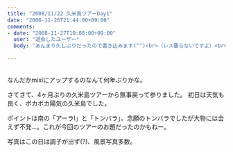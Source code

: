 ```yaml
---
title: "2008/11/22 久米島ツアーDay1"
date: "2008-11-26T21:44:00+09:00"
comments:
- date: "2008-11-27T10:08:00+09:00"
  user: "退会したユーザー"
  body: "あんまり久しぶりだったので書き込みます(^^)<br>（レス要らないですよ）<br>いつも忙しそうですが、ダイビングなど、趣味のための余裕は持てているようで、何より何より。<br>シュノーケリングで十分だから、私も潜りたいよう～！"

---
```


<div class="diaryPhoto"><a href="/images/mixi/1006048543_57.jpg" data-lightbox="58"><img src="/images/mixi/.thumbnail/1006048543_57.jpg.jpg" alt="" /></a> <a href="/images/mixi/1006048543_106.jpg" data-lightbox="58"><img src="/images/mixi/.thumbnail/1006048543_106.jpg.jpg" alt="" /></a> <a href="/images/mixi/1006048543_158.jpg" data-lightbox="58"><img src="/images/mixi/.thumbnail/1006048543_158.jpg.jpg" alt="" /></a></div>
なんだかmixiにアップするのなんて何年ぶりかな。

さてさて、4ヶ月ぶりの久米島ツアーから無事戻って参りました。
初日は天気も良く、ポカポカ陽気の久米島でした。

ポイントは南の「アーラⅠ」と「トンバラ」。念願のトンバラでしたが大物には会えず不発...。これが今回のツアーのお題だったのかもねー。

写真はこの日は調子が出ず(?)、風景写真多数。
